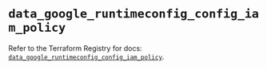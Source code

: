 # `data_google_runtimeconfig_config_iam_policy`

Refer to the Terraform Registry for docs: [`data_google_runtimeconfig_config_iam_policy`](https://registry.terraform.io/providers/hashicorp/google-beta/6.11.1/docs/data-sources/google_runtimeconfig_config_iam_policy).
